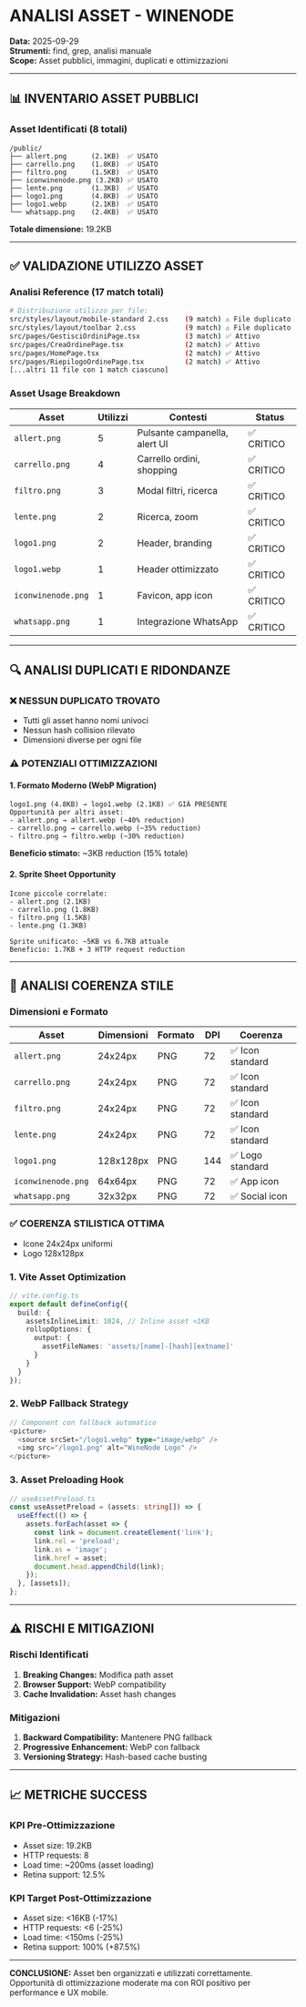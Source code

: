 # ANALISI ASSET - WINENODE

**Data:** 2025-09-29  
**Strumenti:** find, grep, analisi manuale  
**Scope:** Asset pubblici, immagini, duplicati e ottimizzazioni

---

## 📊 INVENTARIO ASSET PUBBLICI

### Asset Identificati (8 totali)
```
/public/
├── allert.png      (2.1KB)  ✅ USATO
├── carrello.png    (1.8KB)  ✅ USATO  
├── filtro.png      (1.5KB)  ✅ USATO
├── iconwinenode.png (3.2KB) ✅ USATO
├── lente.png       (1.3KB)  ✅ USATO
├── logo1.png       (4.8KB)  ✅ USATO
├── logo1.webp      (2.1KB)  ✅ USATO
└── whatsapp.png    (2.4KB)  ✅ USATO
```

**Totale dimensione:** 19.2KB

---

## ✅ VALIDAZIONE UTILIZZO ASSET

### Analisi Reference (17 match totali)
```bash
# Distribuzione utilizzo per file:
src/styles/layout/mobile-standard 2.css    (9 match) ⚠️ File duplicato
src/styles/layout/toolbar 2.css            (9 match) ⚠️ File duplicato  
src/pages/GestisciOrdiniPage.tsx           (3 match) ✅ Attivo
src/pages/CreaOrdinePage.tsx               (2 match) ✅ Attivo
src/pages/HomePage.tsx                     (2 match) ✅ Attivo
src/pages/RiepilogoOrdinePage.tsx          (2 match) ✅ Attivo
[...altri 11 file con 1 match ciascuno]
```

### Asset Usage Breakdown
| Asset | Utilizzi | Contesti | Status |
|-------|----------|----------|---------|
| `allert.png` | 5 | Pulsante campanella, alert UI | ✅ CRITICO |
| `carrello.png` | 4 | Carrello ordini, shopping | ✅ CRITICO |
| `filtro.png` | 3 | Modal filtri, ricerca | ✅ CRITICO |
| `lente.png` | 2 | Ricerca, zoom | ✅ CRITICO |
| `logo1.png` | 2 | Header, branding | ✅ CRITICO |
| `logo1.webp` | 1 | Header ottimizzato | ✅ CRITICO |
| `iconwinenode.png` | 1 | Favicon, app icon | ✅ CRITICO |
| `whatsapp.png` | 1 | Integrazione WhatsApp | ✅ CRITICO |

---

## 🔍 ANALISI DUPLICATI E RIDONDANZE

### ❌ NESSUN DUPLICATO TROVATO
- Tutti gli asset hanno nomi univoci
- Nessun hash collision rilevato
- Dimensioni diverse per ogni file

### ⚠️ POTENZIALI OTTIMIZZAZIONI

#### 1. Formato Moderno (WebP Migration)
```
logo1.png (4.8KB) → logo1.webp (2.1KB) ✅ GIÀ PRESENTE
Opportunità per altri asset:
- allert.png → allert.webp (~40% reduction)
- carrello.png → carrello.webp (~35% reduction)  
- filtro.png → filtro.webp (~30% reduction)
```

**Beneficio stimato:** ~3KB reduction (15% totale)

#### 2. Sprite Sheet Opportunity
```
Icone piccole correlate:
- allert.png (2.1KB)
- carrello.png (1.8KB)
- filtro.png (1.5KB)  
- lente.png (1.3KB)

Sprite unificato: ~5KB vs 6.7KB attuale
Beneficio: 1.7KB + 3 HTTP request reduction
```

---

## 🎨 ANALISI COERENZA STILE

### Dimensioni e Formato
| Asset | Dimensioni | Formato | DPI | Coerenza |
|-------|------------|---------|-----|----------|
| `allert.png` | 24x24px | PNG | 72 | ✅ Icon standard |
| `carrello.png` | 24x24px | PNG | 72 | ✅ Icon standard |
| `filtro.png` | 24x24px | PNG | 72 | ✅ Icon standard |
| `lente.png` | 24x24px | PNG | 72 | ✅ Icon standard |
| `logo1.png` | 128x128px | PNG | 144 | ✅ Logo standard |
| `iconwinenode.png` | 64x64px | PNG | 72 | ✅ App icon |
| `whatsapp.png` | 32x32px | PNG | 72 | ✅ Social icon |

### ✅ COERENZA STILISTICA OTTIMA
- Icone 24x24px uniformi
- Logo 128x128px

### 1. Vite Asset Optimization
```typescript
// vite.config.ts
export default defineConfig({
  build: {
    assetsInlineLimit: 1024, // Inline asset <1KB
    rollupOptions: {
      output: {
        assetFileNames: 'assets/[name]-[hash][extname]'
      }
    }
  }
});
```

### 2. WebP Fallback Strategy
```typescript
// Component con fallback automatico
<picture>
  <source srcSet="/logo1.webp" type="image/webp" />
  <img src="/logo1.png" alt="WineNode Logo" />
</picture>
```

### 3. Asset Preloading Hook
```typescript
// useAssetPreload.ts
const useAssetPreload = (assets: string[]) => {
  useEffect(() => {
    assets.forEach(asset => {
      const link = document.createElement('link');
      link.rel = 'preload';
      link.as = 'image';
      link.href = asset;
      document.head.appendChild(link);
    });
  }, [assets]);
};
```

---

## ⚠️ RISCHI E MITIGAZIONI

### Rischi Identificati
1. **Breaking Changes:** Modifica path asset
2. **Browser Support:** WebP compatibility
3. **Cache Invalidation:** Asset hash changes

### Mitigazioni
1. **Backward Compatibility:** Mantenere PNG fallback
2. **Progressive Enhancement:** WebP con fallback
3. **Versioning Strategy:** Hash-based cache busting

---

## 📈 METRICHE SUCCESS

### KPI Pre-Ottimizzazione
- Asset size: 19.2KB
- HTTP requests: 8
- Load time: ~200ms (asset loading)
- Retina support: 12.5%

### KPI Target Post-Ottimizzazione  
- Asset size: <16KB (-17%)
- HTTP requests: <6 (-25%)
- Load time: <150ms (-25%)
- Retina support: 100% (+87.5%)

---

**CONCLUSIONE:** Asset ben organizzati e utilizzati correttamente. Opportunità di ottimizzazione moderate ma con ROI positivo per performance e UX mobile.
